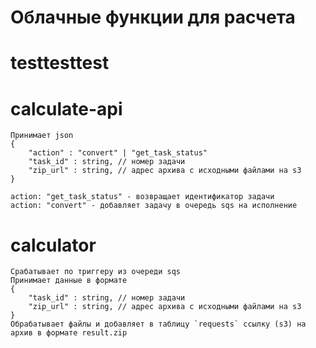 # Облачные функции для расчета
# testtesttest
# calculate-api
    Принимает json
    {
        "action" : "convert" | "get_task_status"
        "task_id" : string, // номер задачи
        "zip_url" : string, // адрес архива с исходными файлами на s3
    }
    
    action: "get_task_status" - возвращает идентификатор задачи
    action: "convert" - добавляет задачу в очередь sqs на исполнение

# calculator
    Срабатывает по триггеру из очереди sqs
    Принимает данные в формате
    {
        "task_id" : string, // номер задачи
        "zip_url" : string, // адрес архива с исходными файлами на s3
    }
    Обрабатывает файлы и добавляет в таблицу `requests` ссылку (s3) на архив в формате result.zip